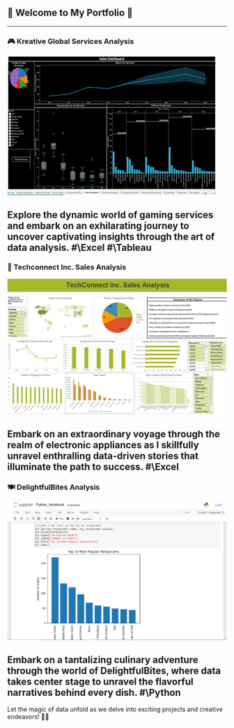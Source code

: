## 🌟 Welcome to My Portfolio 🌟

---

### 🎮 Kreative Global Services Analysis 

[![Kreative Global Services Thumbnail](images/CGS/Thumbnail1.png)](/Pages/KGS_analysis)

Explore the dynamic world of gaming services and embark on an exhilarating journey to uncover captivating insights through the art of data analysis.
**#\Excel #\Tableau**
---

### 💼 Techconnect Inc. Sales Analysis

[![Techconnect Inc. Sales Analysis Thumbnail](images/TCS/Techconnect_thumbnail.png)](/Pages/Techconnect_Sales_Analysis)

Embark on an extraordinary voyage through the realm of electronic appliances as I skillfully unravel enthralling data-driven stories that illuminate the path to success.
**#\Excel**
---

### 🍽️ DelightfulBites Analysis

[![DelightfulBites Analysis Thumbnail](images/DB/DelightfulBites_Thumbnail.png)](/Pages/DelightfulBites_Analysis)

Embark on a tantalizing culinary adventure through the world of DelightfulBites, where data takes center stage to unravel the flavorful narratives behind every dish.
**#\Python**
---

Let the magic of data unfold as we delve into exciting projects and creative endeavors! 🚀🌌
